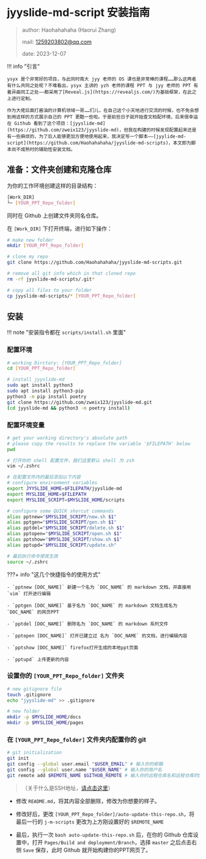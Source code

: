# jyyslide-md-script 安装指南

> author: Haohahahaha (Haorui Zhang)
> 
> mail: 1259203802@qq.com
>
> date: 2023-12-07

!!! info "引言"

    ysyx 是个非常好的项目，与此同时南大 jyy 老师的 OS 课也是非常棒的课程……那么这两者有什么共同之处呢？不难看出，ysyx 主讲的 yzh 老师的课程 PPT 与 jyy 老师的 PPT 有着异曲同工之处——都采用了[Reveal.js](https://revealjs.com/)为基础框架，在此之上进行定制。

	作为大佬后面打酱油的计算机领域一哥……们儿，在自己这个小天地进行交流的时候，也不免会想到用这样的方式展示自己的 PPT 更酷一些啦。于是前些日子就开始查文档配环境，后来很幸运在 Github 看到了这个项目：[jyyslide-md](https://github.com/zweix123/jyyslide-md)，但我在构建的时候发现配置起来还是有一些麻烦的，为了后人能够更加方便地使用起来，我决定写一个脚本——[jyylide-md-script](https://github.com/Haohahahaha/jyyslide-md-scripts)，本文即为脚本尚不成熟时的辅助性安装文档。

## 准备：文件夹创建和克隆仓库

为你的工作环境创建这样的目录结构：

```bash
[Work_DIR]
└─ [YOUR_PPT_Repo_folder] 

```

同时在 Github 上创建文件夹同名仓库。

在 `[Work_DIR]` 下打开终端，进行如下操作：

```bash
# make new folder
mkdir [YOUR_PPT_Repo_folder] 

# clone my repo
git clone https://github.com/Haohahahaha/jyyslide-md-scripts.git

# remove all git info which in that cloned repo
rm -rf jyyslide-md-scripts/.git*

# copy all files to your folder
cp jyyslide-md-scripts/* [YOUR_PPT_Repo_folder]

```

## 安装

!!! note "安装指令都在 `scripts/install.sh` 里面"

### 配置环境

```bash
# working Dirctory: [YOUR_PPT_Repo_folder]
cd [YOUR_PPT_Repo_folder]

# install jyyslide-md
sudo apt install python3
sudo apt install python3-pip
python3 -m pip install poetry
git clone https://github.com/zweix123/jyyslide-md.git
(cd jyyslide-md && python3 -m poetry install)

```

### 配置环境变量

```bash
# get your working directory's absolute path
# please copy the results to replace the variable '$FILEPATH' below
pwd

# 打开你的 shell 配置文件，我们这里默认 shell 为 zsh
vim ~/.zshrc

# 在配置文件内的最后添加以下内容
# configure environment variables
export JYYSLIDE_HOME=$FILEPATH/jyyslide-md
export MYSLIDE_HOME=$FILEPATH
export MYSLIDE_SCRIPT=$MYSLIDE_HOME/scripts

# configure some QUICK shorcut commands
alias pptnew="$MYSLIDE_SCRIPT/new.sh $1"
alias pptgen="$MYSLIDE_SCRIPT/gen.sh $1"
alias pptdel="$MYSLIDE_SCRIPT/delete.sh $1"
alias pptopen="$MYSLIDE_SCRIPT/open.sh $1"
alias pptshow="$MYSLIDE_SCRIPT/show.sh $1"
alias pptupd="$MYSLIDE_SCRIPT/update.sh"

# 最后执行命令使其生效
source ~/.zshrc 
```

???+ info "这几个快捷指令的使用方式"

    - `pptnew [DOC_NAME]` 新建一个名为 `DOC_NAME` 的 markdown 文档，并直接用 `vim` 打开进行编辑

    - `pptgen [DOC_NAME]` 基于名为 `DOC_NAME` 的 markdown 文档生成名为 `DOC_NAME` 的网页PPT

    - `pptdel [DOC_NAME]` 删除名为 `DOC_NAME` 的 markdown 系列文件

    - `pptopen [DOC_NAME]` 打开已建立过 名为 `DOC_NAME` 的文档，进行编辑内容

    - `pptshow [DOC_NAME]` firefox打开生成的本地ppt页面

    - `pptupd` 上传更新的内容

### 设置你的 `[YOUR_PPT_Repo_folder]` 文件夹

```bash 
# new gitignore file
touch .gitignore
echo "jyyslide-md" >> .gitignore

# new folder
mkdir -p $MYSLIDE_HOME/docs
mkdir -p $MYSLIDE_HOME/pages
```

### 在 `[YOUR_PPT_Repo_folder]` 文件夹内配置你的 git

```bash
# git initialization
git init
git config --global user.email "$USER_EMAIL" # 输入你的邮箱
git config --global user.name "$USER_NAME" # 输入你的用户名
git remote add $REMOTE_NAME $GITHUB_REMOTE # 输入你的远程仓库名和远程仓库的SSH地址

```
> （关于什么是SSH地址，[请点击这里](http://cs.haohaha.cn/greenhand/de-en-code/de-en-code-info/#SSH)）

- 修改 `README.md`，将其内容全部删除，修改为你想要的样子。

- 修改好后，更改 `[YOUR_PPT_Repo_folder]/auto-update-this-repo.sh`，将最后一行的 `j-m-scripts` 更改为上方刚设置好的 `$REMOTE_NAME`

- 最后，执行一次 `bash auto-update-this-repo.sh` 后，在你的 Github 仓库设置中，打开 `Pages/Build and deployment/Branch`，选择 `master` 之后点击右侧 `Save` 保存，此时 Github 就开始构建你的PPT网页了。


